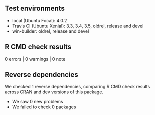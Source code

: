 ## Test environments
* local (Ubuntu Focal): 4.0.2
* Travis CI (Ubuntu Xenial): 3.3, 3.4, 3.5, oldrel, release and devel
* win-builder: oldrel, release and devel

## R CMD check results

0 errors | 0 warnings | 0 note

## Reverse dependencies

We checked 1 reverse dependencies, comparing R CMD check results across CRAN and dev versions of this package.

* We saw 0 new problems
* We failed to check 0 packages
